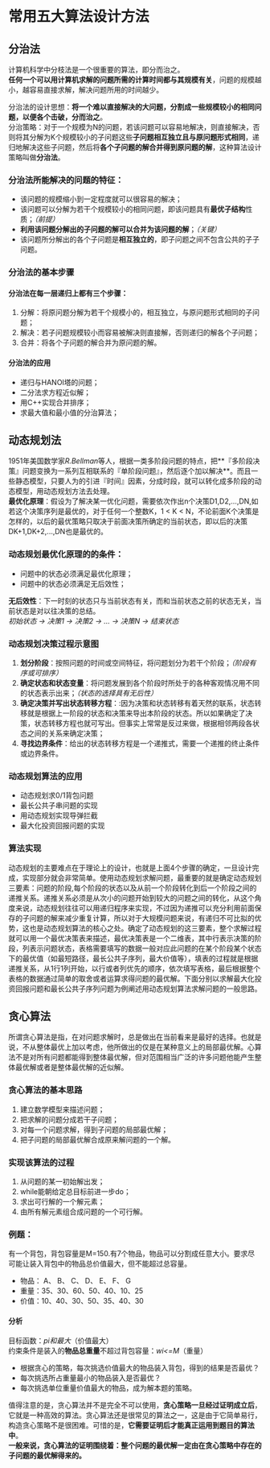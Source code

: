 # 常用五大算法设计方法
## 分治法
计算机科学中分枝法是一个很重要的算法，即分而治之。     
**任何一个可以用计算机求解的问题所需的计算时间都与其规模有关**，问题的规模越小，越容易直接求解，解决问题所用的时间越少。     

分治法的设计思想：**将一个难以直接解决的大问题，分割成一些规模较小的相同问题，以便各个击破，分而治之**。     
分治策略：对于一个规模为N的问题，若该问题可以容易地解决，则直接解决，否则将其分解为K个规模较小的子问题这些**子问题相互独立且与原问题形式相同**，递归地解决这些子问题，然后将**各个子问题的解合并得到原问题的解**，这种算法设计策略叫做**分治法**。     
### 分治法所能解决的问题的特征：
- 该问题的规模缩小到一定程度就可以很容易的解决；
- 该问题可以分解为若干个规模较小的相同问题，即该问题具有**最优子结构**性质；*（前提）*
- **利用该问题分解出的子问题的解可以合并为该问题的解**；*（关键）*
- 该问题所分解出的各个子问题是**相互独立的**，即子问题之间不包含公共的子子问题。
### 分治法的基本步骤
#### 分治法在每一层递归上都有三个步骤：
1. 分解：将原问题分解为若干个规模小的，相互独立，与原问题形式相同的子问题；
2. 解决：若子问题规模较小而容易被解决则直接解，否则递归的解各个子问题；
3. 合并：将各个子问题的解合并为原问题的解。
#### 分治法的应用
- 递归与HANOI塔的问题；
- 二分法求方程近似解；
- 用C++实现合并排序；
- 求最大值和最小值的分治算法；
## 动态规划法
1951年美国数学家*R.Bellman*等人，根据一类多阶段问题的特点，把**『多阶段决策』问题变换为一系列互相联系的『单阶段问题』，然后逐个加以解决**。而且一些静态模型，只要人为的引进『时间』因素，分成时段，就可以转化成多阶段的动态模型，用动态规划方法去处理。     
**最优化原理**：假设为了解决某一优化问题，需要依次作出n个决策D1,D2,...,DN,如若这个决策序列是最优的，对于任何一个整数K，1 \< K \< N，不论前面K个决策是怎样的，以后的最优策略只取决于前面决策所确定的当前状态，即以后的决策DK+1,DK+2,...,DN也是最优的。     
### 动态规划最优化原理的的条件：
- 问题中的状态必须满足最优化原理；
- 问题中的状态必须满足无后效性；     

**无后效性**：下一时刻的状态只与当前状态有关，而和当前状态之前的状态无关，当前状态是对以往决策的总结。     
*初始状态 -> 决策1 -> 决策2 -> ... -> 决策N -> 结束状态*       
### 动态规划决策过程示意图
1. **划分阶段**：按照问题的时间或空间特征，将问题划分为若干个阶段；*（阶段有序或可排序）*
2. **确定状态和状态变量**：将问题发展到各个阶段时所处于的各种客观情况用不同的状态表示出来；*（状态的选择具有无后性）*
3. **确定决策并写出状态转移方程**：:因为决策和状态转移有着天然的联系，状态转移就是根据上一阶段的状态和决策来导出本阶段的状态。所以如果确定了决策，状态转移方程也就可写出。但事实上常常是反过来做，根据相邻两段各状态之间的关系来确定决策；
4. **寻找边界条件**：给出的状态转移方程是一个递推式，需要一个递推的终止条件或边界条件。
### 动态规划算法的应用
- 动态规划求0/1背包问题
- 最长公共子串问题的实现
- 用动态规划实现导弹拦截
- 最大化投资回报问题的实现
### 算法实现
动态规划的主要难点在于理论上的设计，也就是上面4个步骤的确定，一旦设计完成，实现部分就会非常简单。使用动态规划求解问题，最重要的就是确定动态规划三要素：问题的阶段,每个阶段的状态以及从前一个阶段转化到后一个阶段之间的递推关系。递推关系必须是从次小的问题开始到较大的问题之间的转化，从这个角度来说，动态规划往往可以用递归程序来实现，不过因为递推可以充分利用前面保存的子问题的解来减少重复计算，所以对于大规模问题来说，有递归不可比拟的优势，这也是动态规划算法的核心之处。确定了动态规划的这三要素，整个求解过程就可以用一个最优决策表来描述，最优决策表是一个二维表，其中行表示决策的阶段，列表示问题状态，表格需要填写的数据一般对应此问题的在某个阶段某个状态下的最优值（如最短路径，最长公共子序列，最大价值等），填表的过程就是根据递推关系，从1行1列开始，以行或者列优先的顺序，依次填写表格，最后根据整个表格的数据通过简单的取舍或者运算求得问题的最优解。下面分别以求解最大化投资回报问题和最长公共子序列问题为例阐述用动态规划算法求解问题的一般思路。     
## 贪心算法
所谓贪心算法是指，在对问题求解时，总是做出在当前看来是最好的选择。也就是说，不从整体最优上加以考虑，他所做出的仅是在某种意义上的局部最优解。心算法不是对所有问题都能得到整体最优解，但对范围相当广泛的许多问题他能产生整体最优解或者是整体最优解的近似解。     
### 贪心算法的基本思路
1. 建立数学模型来描述问题；
2. 把求解的问题分成若干子问题；
3. 对每一个问题求解，得到子问题的局部最优解；
4. 把子问题的局部最优解合成原来解问题的一个解。
### 实现该算法的过程
1. 从问题的某一初始解出发；
2. while能朝给定总目标前进一步do；
3. 求出可行解的一个解元素；
4. 由所有解元素组合成问题的一个可行解。
### 例题：
有一个背包，背包容量是M=150.有7个物品，物品可以分割成任意大小。要求尽可能让装入背包中的物品总价值最大，但不能超过总容量。     
- 物品： A、 B、 C、 D、 E、 F、 G
- 重量：35、30、60、50、40、10、25
- 价值：10、40、30、50、35、40、30
#### 分析
目标函数：*pi和最大*（价值最大）     
约束条件是装入的**物品总重量**不超过背包容量：*wi\<=M*（重量）     
- 根据贪心的策略，每次挑选价值最大的物品装入背包，得到的结果是否最优？
- 每次挑选所占重量最小的物品装入是否最优？
- 每次挑选单位重量价值最大的物品，成为解本题的策略。     

值得注意的是，贪心算法并不是完全不可以使用，**贪心策略一旦经过证明成立后**，它就是一种高效的算法。贪心算法还是很常见的算法之一，这是由于它简单易行，构造贪心策略不是很困难。可惜的是，**它需要证明后才能真正运用到题目的算法中**。     
**一般来说，贪心算法的证明围绕着：整个问题的最优解一定由在贪心策略中存在的子问题的最优解得来的。**     
